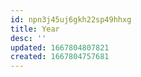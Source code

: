 ```yaml
---
id: npn3j45uj6gkh22sp49hhxg
title: Year
desc: ''
updated: 1667804807821
created: 1667804757681
---
```

  
